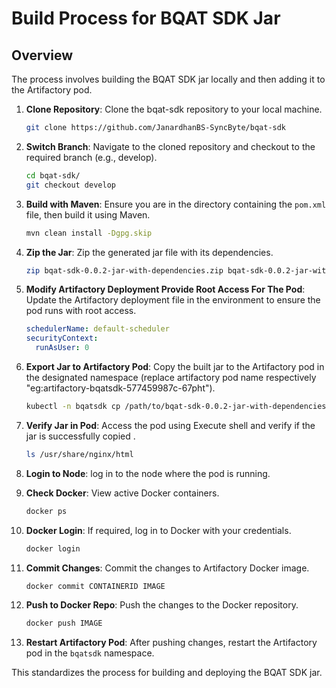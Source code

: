 # Build Process for BQAT SDK Jar

## Overview
The process involves building the BQAT SDK jar locally and then adding it to the Artifactory pod.

1. **Clone Repository**:
   Clone the bqat-sdk repository to your local machine.
   ```bash
   git clone https://github.com/JanardhanBS-SyncByte/bqat-sdk
   ```

2. **Switch Branch**:
   Navigate to the cloned repository and checkout to the required branch (e.g., develop).
   ```bash
   cd bqat-sdk/
   git checkout develop
   ```

3. **Build with Maven**:
   Ensure you are in the directory containing the `pom.xml` file, then build it using Maven.
   ```bash
   mvn clean install -Dgpg.skip
   ```

4. **Zip the Jar**:
   Zip the generated jar file with its dependencies.
   ```bash
   zip bqat-sdk-0.0.2-jar-with-dependencies.zip bqat-sdk-0.0.2-jar-with-dependencies.jar
   ```

5. **Modify Artifactory Deployment Provide Root Access For The Pod**:
   Update the Artifactory deployment file in the environment to ensure the pod runs with root access.
   ```yaml
   schedulerName: default-scheduler
   securityContext:
     runAsUser: 0
   ```

6. **Export Jar to Artifactory Pod**:
   Copy the built jar to the Artifactory pod in the designated namespace (replace artifactory pod name respectively "eg:artifactory-bqatsdk-577459987c-67pht").
   ```bash
   kubectl -n bqatsdk cp /path/to/bqat-sdk-0.0.2-jar-with-dependencies.zip artifactory-bqatsdk-577459987c-67pht:/usr/share/nginx/html
   ```

7. **Verify Jar in Pod**:
   Access the pod using Execute shell and verify if the jar is successfully copied .
   ```bash
   ls /usr/share/nginx/html
   ```

8. **Login to Node**:
   log in to the node where the pod is running.

9. **Check Docker**:
   View active Docker containers.
   ```bash
   docker ps
   ```

10. **Docker Login**:
    If required, log in to Docker with your credentials.
    ```bash
    docker login
    ```

11. **Commit Changes**:
    Commit the changes to Artifactory Docker image.
    ```bash
    docker commit CONTAINERID IMAGE
    ```

12. **Push to Docker Repo**:
    Push the changes to the Docker repository.
    ```bash
    docker push IMAGE
    ```

13. **Restart Artifactory Pod**:
    After pushing changes, restart the Artifactory pod in the `bqatsdk` namespace.

This standardizes the process for building and deploying the BQAT SDK jar.
